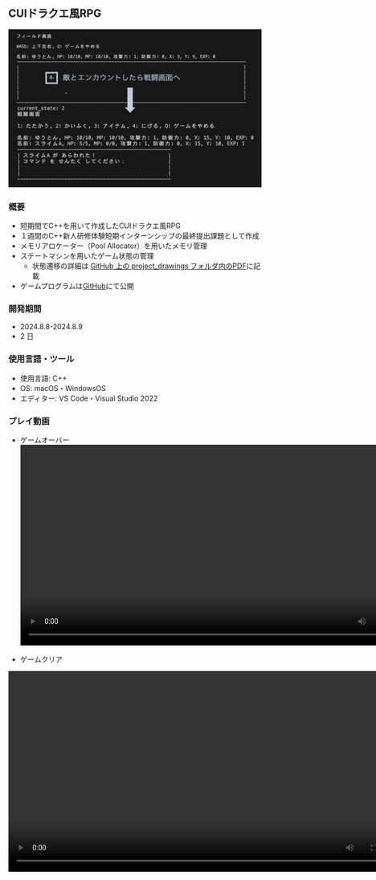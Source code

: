 ## CUIドラクエ風RPG
<img src="/2024_8_CUI_DORAGON_QUEST_ike_RPG/project_drawings/ドラクエ風RPGサムネイル.png" width="800x400">

### 概要
* 短期間でC++を用いて作成したCUIドラクエ風RPG
* １週間のC++新人研修体験短期インターンシップの最終提出課題として作成
* メモリアロケーター（Pool Allocator）を用いたメモリ管理
* ステートマシンを用いたゲーム状態の管理
  * 状態遷移の詳細は [GitHub 上の project_drawings フォルダ内のPDF](https://github.com/nyutonn/GameDevelopment/blob/main/2024_8_CUI_DORAGON_QUEST_ike_RPG/project_drawings/ドラクエ風RPG操作説明.pdf)に記載
* ゲームプログラムは[GitHub](https://github.com/nyutonn/GameDevelopment/blob/main/2024_8_CUI_DORAGON_QUEST_ike_RPG/game_main/CUIドラクエ風RPG_mac/run.cpp)にて公開

### 開発期間
* 2024.8.8-2024.8.9
* 2 日

### 使用言語・ツール
* 使用言語: C++
* OS: macOS・WindowsOS
* エディター: VS Code・Visual Studio 2022

### プレイ動画
* ゲームオーバー
    <video width="800" controls>
    <source src="/2024_8_CUI_DORAGON_QUEST_ike_RPG/game_play_captures/ゲームオーバー.mp4" type="video/mp4">
    </video>

* ゲームクリア
<video width="800" controls>
<source src="/2024_8_CUI_DORAGON_QUEST_ike_RPG/game_play_captures/ゲームクリア.mp4" type="video/mp4">
</video>